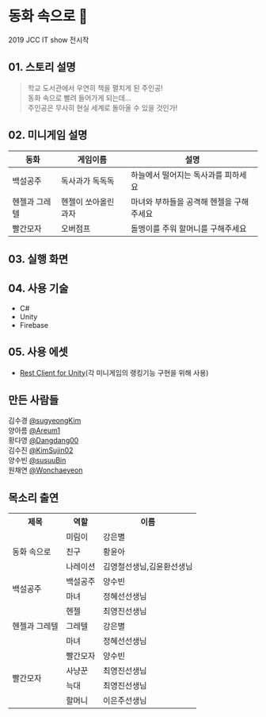 # 동화 속으로 :cherry_blossom:
2019 JCC IT show 전시작  

## 01. 스토리 설명

>학교 도서관에서 우연히 책을 펼치게 된 주인공!  
동화 속으로 빨려 들어가게 되는데...  
주인공은 무사히 현실 세계로 돌아올 수 있을 것인가!

## 02. 미니게임 설명

동화|게임이름|설명
----------|---------|---------
백설공주|독사과가 독독독|하늘에서 떨어지는 독사과를 피하세요
헨젤과 그레텔|헨젤이 쏘아올린 과자|마녀와 부하들을 공격해 헨젤을 구해주세요
빨간모자|오버점프|돌멩이를 주워 할머니를 구해주세요

## 03. 실행 화면

## 04. 사용 기술
* C#
* Unity
* Firebase

## 05. 사용 에셋
* [Rest Client for Unity](https://assetstore.unity.com/packages/tools/network/rest-client-for-unity-102501)(각 미니게임의 랭킹기능 구현을 위해 사용)

## 만든 사람들
김수경 [@sugyeongKim](https://github.com/sugyeongKim)  
양아름 [@Areum1](https://github.com/Areum1)  
황다영 [@Dangdang00](https://github.com/Dangdang00)  
김수진 [@KimSujin02](https://github.com/KimSujin02)  
양수빈 [@susuuBin](https://github.com/susuuBin)  
원채연 [@Wonchaeyeon](https://github.com/Wonchaeyeon)  

## 목소리 출연

<table>
  <tr>
    <th>제목</th>
    <th>역할</th>
    <th>이름</th>
  </tr>
    <tr>
    <td rowspan="3">동화 속으로</td>
    <td>미림이</td>
    <td>강은별</td>
  </tr>
  <tr>
    <td>친구</td>
    <td>황윤아</td>
  </tr>
  <tr>
    <td>나레이션</td>
    <td>김영철선생님,김윤환선생님</td>
  </tr>
  <tr>
    <td rowspan="2">백설공주</td>
    <td>백설공주</td>
    <td>양수빈</td>
  </tr>
  <tr>
    <td>마녀</td>
    <td>정혜선선생님</td>
  </tr>
  <tr>
    <td rowspan="3">헨젤과 그레텔</td>
    <td>헨젤</td>
    <td>최영진선생님</td>
  </tr>
  <tr>
    <td>그레텔</td>
    <td>강은별</td>
  </tr>
  <tr>
    <td>마녀</td>
    <td>정혜선선생님</td>
  </tr>
  <tr>
    <td rowspan="4">빨간모자</td>
    <td>빨간모자</td>
    <td>양수빈</td>
  </tr>
  <tr>
    <td>사냥꾼</td>
    <td>최영진선생님</td>
  </tr>
  <tr>
    <td>늑대</td>
    <td>최영진선생님</td>
  </tr>
  <tr>
    <td>할머니</td>
    <td>이은주선생님</td>
  </tr>
 </table>
